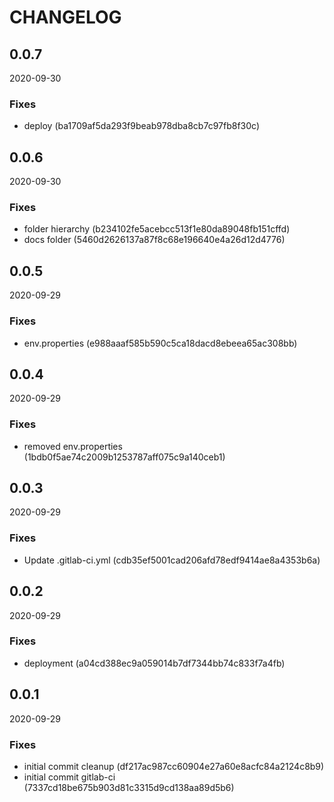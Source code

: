 # CHANGELOG

<!--- next entry here -->

## 0.0.7
2020-09-30

### Fixes

- deploy (ba1709af5da293f9beab978dba8cb7c97fb8f30c)

## 0.0.6
2020-09-30

### Fixes

- folder hierarchy (b234102fe5acebcc513f1e80da89048fb151cffd)
- docs folder (5460d2626137a87f8c68e196640e4a26d12d4776)

## 0.0.5
2020-09-29

### Fixes

- env.properties (e988aaaf585b590c5ca18dacd8ebeea65ac308bb)

## 0.0.4
2020-09-29

### Fixes

- removed env.properties (1bdb0f5ae74c2009b1253787aff075c9a140ceb1)

## 0.0.3
2020-09-29

### Fixes

- Update .gitlab-ci.yml (cdb35ef5001cad206afd78edf9414ae8a4353b6a)

## 0.0.2
2020-09-29

### Fixes

- deployment (a04cd388ec9a059014b7df7344bb74c833f7a4fb)

## 0.0.1
2020-09-29

### Fixes

- initial commit cleanup (df217ac987cc60904e27a60e8acfc84a2124c8b9)
- initial commit gitlab-ci (7337cd18be675b903d81c3315d9cd138aa89d5b6)